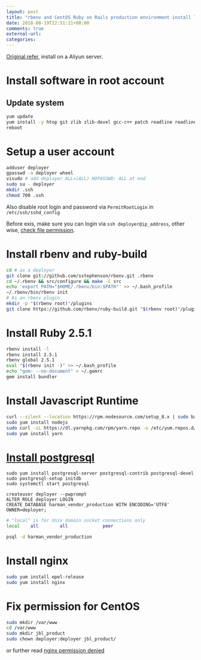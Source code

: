 ```yaml
---
layout: post
title: "rbenv and CentOS Ruby on Rails production environment install log"
date: 2018-08-19T22:51:11+08:00
comments: true
external-url:
categories:
---
```


[Original refer](https://www.digitalocean.com/community/tutorials/how-to-install-ruby-on-rails-with-rbenv-on-centos-7), install on a Aliyun server.

# Install software in root account

## Update system

```bash
yum update
yum install -y htop git zlib zlib-devel gcc-c++ patch readline readline-devel libyaml-devel libffi-devel openssl-devel make bzip2 autoconf automake libtool bison curl sqlite-devel
reboot
```

# Setup a user account

```bash
adduser deployer
gpasswd -a deployer wheel
visudo # add deployer ALL=(ALL) NOPASSWD: ALL at end
sudo su - deployer
mkdir .ssh
chmod 700 .ssh
```

Also disable root login and password via `PermitRootLogin` in `/etc/ssh/sshd_config`

Before exis, make sure you can login via `ssh deployer@ip_address`, other wise, [check file permission](https://unix.stackexchange.com/a/36687/303385).

# Install rbenv and ruby-build

```bash
cd # as a deployer
git clone git://github.com/sstephenson/rbenv.git .rbenv
cd ~/.rbenv && src/configure && make -C src
echo 'export PATH="$HOME/.rbenv/bin:$PATH"' >> ~/.bash_profile
~/.rbenv/bin/rbenv init
# As an rbenv plugin
mkdir -p "$(rbenv root)"/plugins
git clone https://github.com/rbenv/ruby-build.git "$(rbenv root)"/plugins/ruby-build
```

# Install Ruby 2.5.1

```bash
rbenv install -l
rbenv install 2.5.1
rbenv global 2.5.1
eval "$(rbenv init -)" >> ~/.bash_profile
echo "gem: --no-document" > ~/.gemrc
gem install bundler
```

# Install Javascript Runtime

```bash
curl --silent --location https://rpm.nodesource.com/setup_8.x | sudo bash -
sudo yum install nodejs
sudo curl -sL https://dl.yarnpkg.com/rpm/yarn.repo -o /etc/yum.repos.d/yarn.repo
sudo yum install yarn
```

# [Install postgresql](https://www.linode.com/docs/databases/postgresql/how-to-install-postgresql-relational-databases-on-centos-7/)

```
sudo yum install postgresql-server postgresql-contrib postgresql-devel
sudo postgresql-setup initdb
sudo systemctl start postgresql
```

```
createuser deployer --pwprompt
ALTER ROLE deployer LOGIN
CREATE DATABASE harman_vendor_production WITH ENCODING='UTF8' OWNER=deployer;
```

```bash /var/lib/pgsql/data/pg_hba.conf
# "local" is for Unix domain socket connections only
local    all        all             peer
```

```bash
psql -d harman_vendor_production
```

# Install nginx

```bash
sudo yum install epel-release
sudo yum install nginx
```

# Fix permission for CentOS

```bash
sudo mkdir /var/www
cd /var/www
sudo mkdir jbl_product
sudo chown deployer:deployer jbl_product/
```

or further read [nginx permission denied](https://stackoverflow.com/questions/23948527/13-permission-denied-while-connecting-to-upstreamnginx)
